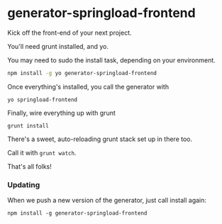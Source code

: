 # generator-springload-frontend

Kick off the front-end of your next project.

You'll need grunt installed, and yo.

You may need to sudo the install task, depending on your environment.

```bash
npm install -g yo generator-springload-frontend
```

Once everything's installed, you call the generator with
```
yo springload-frontend
```

Finally, wire everything up with grunt
```
grunt install
```

There's a sweet, auto-reloading grunt stack set up in there too. 

Call it with `grunt watch`.


That's all folks!


### Updating 

When we push a new version of the generator, just call install again:
```
npm install -g generator-springload-frontend
```
